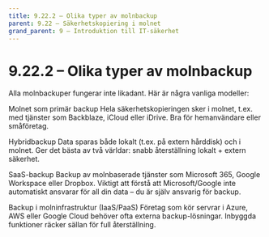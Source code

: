 ```yaml
---
title: 9.22.2 – Olika typer av molnbackup
parent: 9.22 – Säkerhetskopiering i molnet
grand_parent: 9 – Introduktion till IT-säkerhet
---
```

# 9.22.2 – Olika typer av molnbackup

Alla molnbackuper fungerar inte likadant. Här är några vanliga modeller:

Molnet som primär backup
 Hela säkerhetskopieringen sker i molnet, t.ex. med tjänster som Backblaze, iCloud eller iDrive. Bra för hemanvändare eller småföretag.

Hybridbackup
 Data sparas både lokalt (t.ex. på extern hårddisk) och i molnet. Ger det bästa av två världar: snabb återställning lokalt + extern säkerhet.

SaaS-backup
 Backup av molnbaserade tjänster som Microsoft 365, Google Workspace eller Dropbox. Viktigt att förstå att Microsoft/Google inte automatiskt ansvarar för all din data – du är själv ansvarig för backup.

Backup i molninfrastruktur (IaaS/PaaS)
 Företag som kör servrar i Azure, AWS eller Google Cloud behöver ofta externa backup-lösningar. Inbyggda funktioner räcker sällan för full återställning.


